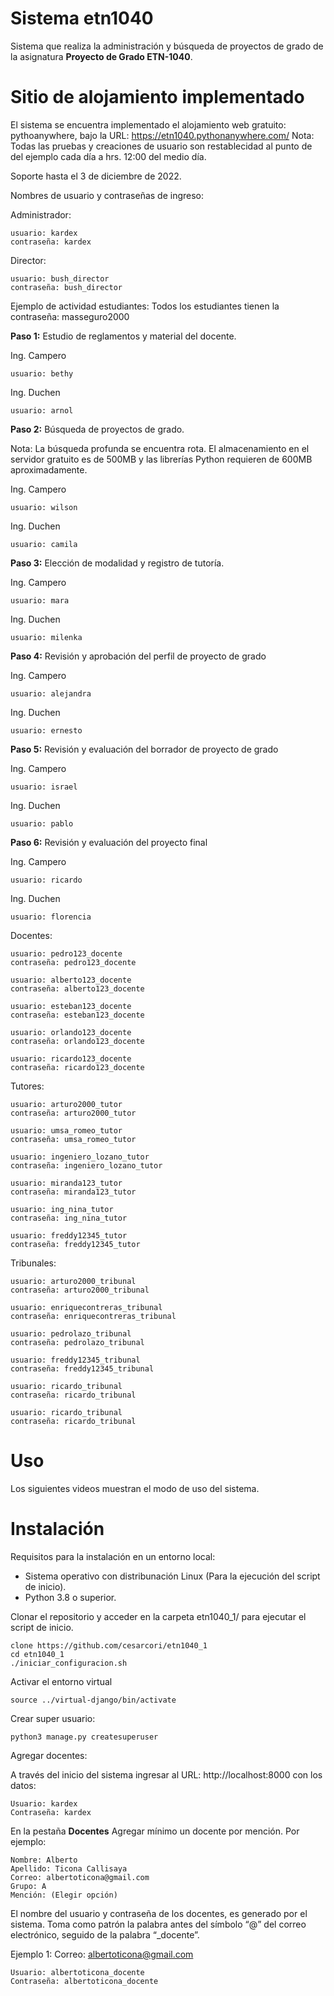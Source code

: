 # Sistema etn1040

Sistema que realiza la administración y búsqueda de proyectos de grado de 
la asignatura **Proyecto de Grado ETN-1040**.

# Sitio de alojamiento implementado

El sistema se encuentra implementado el alojamiento web gratuito:
pythoanywhere, bajo la URL: https://etn1040.pythonanywhere.com/ 
Nota: Todas las pruebas y creaciones de usuario son restablecidad al punto de
del ejemplo cada día a hrs. 12:00 del medio día.

Soporte hasta el 3 de diciembre de 2022.

Nombres de usuario y contraseñas de ingreso: 

Administrador: 
    
    usuario: kardex
    contraseña: kardex

Director:

    usuario: bush_director
    contraseña: bush_director 

Ejemplo de actividad estudiantes: Todos los estudiantes tienen la contraseña: masseguro2000

**Paso 1:** Estudio de reglamentos y material del docente.

Ing. Campero

    usuario: bethy

Ing. Duchen
    
    usuario: arnol

**Paso 2:** Búsqueda de proyectos de grado.

Nota: La búsqueda profunda se encuentra rota. El almacenamiento en el 
servidor gratuito es de 500MB y las librerías Python requieren de 600MB aproximadamente. 

Ing. Campero

    usuario: wilson

Ing. Duchen

    usuario: camila

**Paso 3:** Elección de modalidad y registro de tutoría.

Ing. Campero

    usuario: mara

Ing. Duchen

    usuario: milenka

**Paso 4:** Revisión y aprobación del perfil de proyecto de grado

Ing. Campero

    usuario: alejandra

Ing. Duchen

    usuario: ernesto

**Paso 5:** Revisión y evaluación del borrador de proyecto de grado

Ing. Campero

    usuario: israel

Ing. Duchen

    usuario: pablo

**Paso 6:** Revisión y evaluación del proyecto final

Ing. Campero

    usuario: ricardo

Ing. Duchen

    usuario: florencia

Docentes: 
```
usuario: pedro123_docente 
contraseña: pedro123_docente 

usuario: alberto123_docente 
contraseña: alberto123_docente

usuario: esteban123_docente 
contraseña: esteban123_docente 

usuario: orlando123_docente
contraseña: orlando123_docente

usuario: ricardo123_docente 
contraseña: ricardo123_docente
```

Tutores: 

```
usuario: arturo2000_tutor
contraseña: arturo2000_tutor

usuario: umsa_romeo_tutor
contraseña: umsa_romeo_tutor

usuario: ingeniero_lozano_tutor
contraseña: ingeniero_lozano_tutor

usuario: miranda123_tutor
contraseña: miranda123_tutor

usuario: ing_nina_tutor
contraseña: ing_nina_tutor

usuario: freddy12345_tutor 
contraseña: freddy12345_tutor

```
Tribunales: 
```
usuario: arturo2000_tribunal
contraseña: arturo2000_tribunal

usuario: enriquecontreras_tribunal
contraseña: enriquecontreras_tribunal

usuario: pedrolazo_tribunal
contraseña: pedrolazo_tribunal

usuario: freddy12345_tribunal
contraseña: freddy12345_tribunal

usuario: ricardo_tribunal
contraseña: ricardo_tribunal

usuario: ricardo_tribunal
contraseña: ricardo_tribunal

```


# Uso

Los siguientes videos muestran el modo de uso del sistema.

# Instalación

Requisitos para la instalación en un entorno local:

* Sistema operativo con distribunación Linux (Para la ejecución del script de inicio).
* Python 3.8 o superior.

Clonar el repositorio y acceder en la carpeta etn1040_1/ para ejecutar el script de inicio.

    clone https://github.com/cesarcori/etn1040_1
    cd etn1040_1
    ./iniciar_configuracion.sh

Activar el entorno virtual

    source ../virtual-django/bin/activate 

Crear super usuario:

    python3 manage.py createsuperuser

Agregar docentes:

A través del inicio del sistema ingresar al URL: http://localhost:8000 con los datos: 

    Usuario: kardex
    Contraseña: kardex

En la pestaña **Docentes** Agregar mínimo un docente por mención. Por ejemplo:

    Nombre: Alberto
    Apellido: Ticona Callisaya
    Correo: albertoticona@gmail.com
    Grupo: A
    Mención: (Elegir opción)

El nombre del usuario y contraseña de los docentes, es generado por el sistema.
Toma como patrón la palabra antes del símbolo “@” del correo electrónico, 
seguido de la palabra “_docente”. 

Ejemplo 1: Correo: albertoticona@gmail.com

    Usuario: albertoticona_docente
    Contraseña: albertoticona_docente



